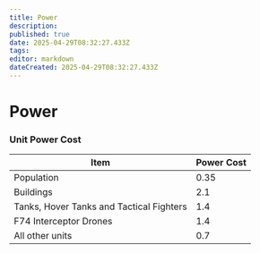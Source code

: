 ```yaml
---
title: Power
description: 
published: true
date: 2025-04-29T08:32:27.433Z
tags: 
editor: markdown
dateCreated: 2025-04-29T08:32:27.433Z
---
```


# Power 

### Unit Power Cost

| Item                                | Power Cost |
|-------------------------------------|------------|
| Population                          | 0.35       |
| Buildings                           | 2.1        |
| Tanks, Hover Tanks and Tactical Fighters | 1.4    |
| F74 Interceptor Drones              | 1.4        |
| All other units                     | 0.7        |
